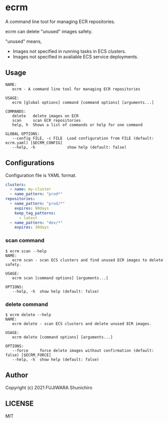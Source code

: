 # ecrm

A command line tool for managing ECR repositories.

ecrm can delete "unused" images safety.

"unused" means,

- Images not specified in running tasks in ECS clusters.
- Images not specified in avaliable ECS service deployments.

## Usage

```
NAME:
   ecrm - A command line tool for managing ECR repositories

USAGE:
   ecrm [global options] command [command options] [arguments...]

COMMANDS:
   delete   delete images on ECR
   scan     scan ECR repositories
   help, h  Shows a list of commands or help for one command

GLOBAL OPTIONS:
   --config FILE, -c FILE  Load configuration from FILE (default: ecrm.yaml) [$ECRM_CONFIG]
   --help, -h              show help (default: false)
```

## Configurations

Configuration file is YAML format.

```yaml
clusters:
  - name: my-cluster
  - name_pattern: "prod*"
repositories:
  - name_pattern: "prod/*"
    expires: 90days
    keep_tag_patterns:
      - latest
  - name_pattern: "dev/*"
    expires: 30days
```

### scan command

```console
$ ecrm scan --help
NAME:
   ecrm scan - scan ECS clusters and find unused ECR images to delete safety.

USAGE:
   ecrm scan [command options] [arguments...]

OPTIONS:
   --help, -h  show help (default: false)
```

### delete command

```console
$ ecrm delete --help
NAME:
   ecrm delete - scan ECS clusters and delete unused ECR images.

USAGE:
   ecrm delete [command options] [arguments...]

OPTIONS:
   --force     force delete images without confirmation (default: false) [$ECRM_FORCE]
   --help, -h  show help (default: false)
```

## Author

Copyright (c) 2021 FUJIWARA Shunichiro
## LICENSE

MIT

